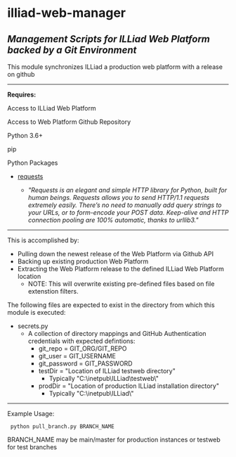 # illiad-web-manager
_Management Scripts for ILLiad Web Platform backed by a Git Environment_
---

This module synchronizes ILLiad a production web platform with a release on github 

---
**Requires:**

Access to ILLiad Web Platform

Access to Web Platform Github Repository

Python 3.6+

pip

Python Packages

* [requests](https://requests.readthedocs.io/en/master/) 

  - _"Requests is an elegant and simple HTTP library for Python, built for human beings. Requests allows you to send HTTP/1.1 requests extremely easily. There’s no need to manually add query strings to your URLs, or to form-encode your POST data. Keep-alive and HTTP connection pooling are 100% automatic, thanks to urllib3."_

---
This is accomplished by:

* Pulling down the newest release of the Web Platform via Github API
* Backing up existing production Web Platform 
* Extracting the Web Platform release to the defined ILLiad Web Platform location
    - NOTE: This will overwrite existing pre-defined files based on file extenstion filters. 

The following files are expected to exist in the directory
from which this module is executed:

* secrets.py  
    - A collection of directory mappings and GitHub Authentication credentials with expected defintions:
        - git_repo = GIT_ORG/GIT_REPO
        - git_user = GIT_USERNAME
        - git_password = GIT_PASSWORD
        - testDir = "Location of ILLiad testweb directory"
            - Typically "C:\\inetpub\\ILLiad\\testweb\\\"
        - prodDir = "Location of production ILLiad installation directory"
            - Typically "C:\\inetpub\\ILLiad\\\"
---

Example Usage:
```
 python pull_branch.py BRANCH_NAME  
```
BRANCH_NAME may be main/master for production instances or testweb for test branches

